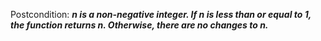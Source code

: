 Postcondition: ***n is a non-negative integer. If n is less than or equal to 1, the function returns n. Otherwise, there are no changes to n.***